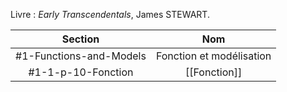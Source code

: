 Livre : _Early Transcendentals_, James STEWART.

|         Section         |           Nom            |
| :---------------------: | :----------------------: |
| #1-Functions-and-Models | Fonction et modélisation |
|   #1-1-p-10-Fonction    |       [[Fonction]]       |
